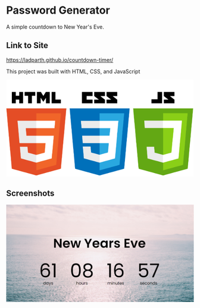 # Password Generator

A simple countdown to New Year's Eve. 

## Link to Site

https://ladparth.github.io/countdown-timer/

This project was built with HTML, CSS, and JavaScript

![tech-stack](./img/html-css-js.png)

## Screenshots

![countdown](./img/countdown-timer.png)
